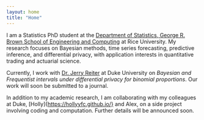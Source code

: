 ```yaml
---
layout: home
title: "Home"
---
```


I am a Statistics PhD student at the [Department of Statistics, George R. Brown School of Engineering and Computing](https://statistics.rice.edu/) at Rice University. My research focuses on Bayesian methods, time series forecasting, predictive inference, and differential privacy, with application interests in quantitative trading and actuarial science.

Currently, I work with [Dr. Jerry Reiter](https://www2.stat.duke.edu/~jerry/) at Duke University on *Bayesian and Frequentist intervals under differential privacy for binomial proportions*. Our work will soon be submitted to a journal.

In addition to my academic research, I am collaborating with my colleagues at Duke, [Holly]{https://hollyyfc.github.io/} and Alex, on a side project involving coding and computation. Further details will be announced soon.
